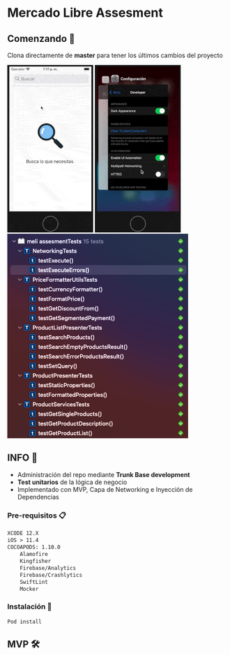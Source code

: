 # Mercado Libre Assesment

## Comenzando 🚀

Clona directamente de **master** para tener los últimos cambios del proyecto

![alt text](./demo_meli_assesment.gif "Demo")
![alt text](./dark_demo_meli_assesment.gif "Demo")
![alt text](./tests_image.png "Tests")

## INFO 📖

* Administración del repo mediante **Trunk Base development**
* **Test unitarios** de la lógica de negocio
* Implementado con MVP, Capa de Networking e Inyección de Dependencias


### Pre-requisitos 📋

```
XCODE 12.X
iOS > 11.4
COCOAPODS: 1.10.0
    Alamofire
    Kingfisher
    Firebase/Analytics
    Firebase/Crashlytics
    SwiftLint
    Mocker
```

### Instalación 🔧

```
Pod install
```

## MVP 🛠️

